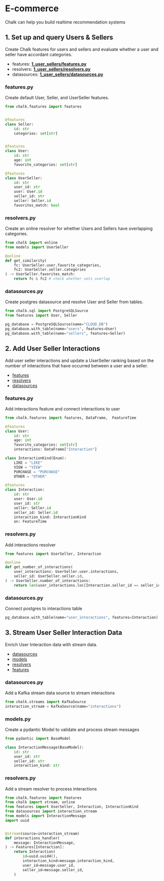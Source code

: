 # E-commerce

Chalk can help you build realtime recommendation systems

## 1. Set up and query Users & Sellers

Create Chalk features for users and sellers and evaluate whether a user and seller have accordant categories.

- features: **[1_user_sellers/features.py](1_user_sellers/features.py)**
- resolvers: **[1_user_sellers/resolvers.py](1_user_sellers/resolvers.py)**
- datasources: **[1_user_sellers/datasources.py](1_user_sellers/datasources.py)**

### features.py

Create default User, Seller, and UserSeller features.

```python
from chalk.features import features


@features
class Seller:
    id: str
    categories: set[str]


@features
class User:
    id: str
    age: int
    favorite_categories: set[str]

@features
class UserSeller:
    id: str
    user_id: str
    user: User.id
    seller_id: str
    seller: Seller.id
    favorites_match: bool
```

### resolvers.py

Create an online resolver for whether Users and Sellers have overlapping categories.

```python
from chalk import online
from models import UserSeller

@online
def get_similarity(
    fc: UserSeller.user.favorite_categories,
    fc2: UserSeller.seller.categories
) -> UserSeller.favorites_match:
    return fc & fc2 # check whether sets overlap
```

### datasources.py

Create postgres datasource and resolve User and Seller from tables.

```python
from chalk.sql import PostgreSQLSource
from features import User, Seller

pg_database = PostgreSQLSource(name="CLOUD_DB")
pg_database.with_table(name="users", features=User)
pg_database.with_table(name="sellers", features=Seller)
```

## 2. Add User Seller Interactions

Add user seller interactions and update a UserSeller ranking based on the number of interactions
that have occurred between a user and a seller.

- [features](2_interactions/features.py)
- [resolvers](2_interactions/resolvers.py)
- [datasources](2_interactions/datasources.py)

### features.py

Add interactions feature and connect interactions to user

```python
from chalk.features import features, DataFrame,  FeatureTime

@features
class User:
    id: str
    age: int
    favorite_categories: set[str]
    interactions: DataFrame["Interaction"]

class InteractionKind(Enum):
    LIKE = "LIKE"
    VIEW = "VIEW"
    PURCHASE = "PURCHASE"
    OTHER = "OTHER"

@features
class Interaction:
    id: str
    user: User.id
    user_id: str
    seller: Seller.id
    seller_id: Seller.id
    interaction_kind: InteractionKind
    on: FeatureTime
```

### resolvers.py

Add interactions resolver

```python
from features import UserSeller, Interaction

@online
def get_number_of_interactions(
    user_interactions: UserSeller.user.interactions,
    seller_id: UserSeller.seller.id,
) -> UserSeller.number_of_interactions:
    return len(user_interactions.loc[Interaction.seller_id == seller_id])
```

### datasources.py

Connect postgres to interactions table

```python
pg_database.with_table(name="user_interactions", features=Interaction)
```

## 3. Stream User Seller Interaction Data

Enrich User Interaction data with stream data.

- [datasources](3_streams/datasources.py)
- [models](3_streams/models.py)
- [resolvers](3_streams/resolvers.py)
- [features](3_streams/features.py)

### datasources.py

Add a Kafka stream data source to stream interactions

```python
from chalk.streams import KafkaSource
interaction_stream = KafkaSource(name="interactions")
```

### models.py

Create a pydantic Model to validate and process stream messages

```python
from pydantic import BaseModel

class InteractionMessage(BaseModel):
    id: str
    user_id: str
    seller_id: str
    interaction_kind: str
```

### resolvers.py

Add a stream resolver to process interactions

```python
from chalk.features import Features
from chalk import stream, online
from features import UserSeller, Interaction, InteractionKind
from datasources import interaction_stream
from models import InteractionMessage
import uuid


@stream(source=interaction_stream)
def interactions_handler(
    message: InteractionMessage,
) -> Features[Interaction]:
    return Interaction(
        id=uuid.uuid4(),
        interaction_kind=message.interaction_kind,
        user_id=message.user_id,
        seller_id=message.seller_id,
    )
```
